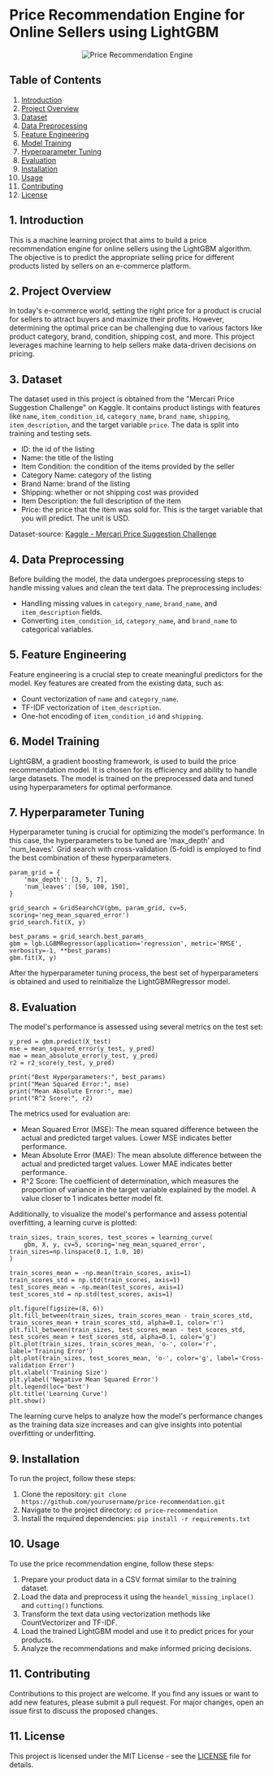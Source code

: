# Price Recommendation Engine for Online Sellers using LightGBM
<p align="center">
  <img src="https://github.com/utkarshh27/Price-Recommendation-for-Online-Sellers/blob/01f1efda01281a9f15e19c82590fbc32c3db37c4/head1.gif?raw=true" alt="Price Recommendation Engine">
</p>

## Table of Contents
1. [Introduction](#Introduction)
2. [Project Overview](#project-overview)
3. [Dataset](#dataset)
4. [Data Preprocessing](#data-preprocessing)
5. [Feature Engineering](#feature-engineering)
6. [Model Training](#model-training)
7. [Hyperparameter Tuning](Hyperparameter-Tuning)
8. [Evaluation](#evaluation)
9. [Installation](#installation)
10. [Usage](#usage)
11. [Contributing](#contributing)
12. [License](#license)

<a name="Introduction"/>

## 1. Introduction

This is a machine learning project that aims to build a price recommendation engine for online sellers using the LightGBM algorithm. The objective is to predict the appropriate selling price for different products listed by sellers on an e-commerce platform.

<a name="Project-Overview"/>

## 2. Project Overview

In today's e-commerce world, setting the right price for a product is crucial for sellers to attract buyers and maximize their profits. However, determining the optimal price can be challenging due to various factors like product category, brand, condition, shipping cost, and more. This project leverages machine learning to help sellers make data-driven decisions on pricing.

<a name="Dataset"/>

## 3. Dataset

The dataset used in this project is obtained from the "Mercari Price Suggestion Challenge" on Kaggle. It contains product listings with features like `name`, `item_condition_id`, `category_name`, `brand_name`, `shipping`, `item_description`, and the target variable `price`. The data is split into training and testing sets.
* ID: the id of the listing
* Name: the title of the listing
* Item Condition: the condition of the items provided by the seller
* Category Name: category of the listing
* Brand Name: brand of the listing
* Shipping: whether or not shipping cost was provided
* Item Description: the full description of the item
* Price: the price that the item was sold for. This is the target variable that you will predict. The unit is USD.

Dataset-source: [Kaggle - Mercari Price Suggestion Challenge](https://www.kaggle.com/competitions/mercari-price-suggestion-challenge/data)

<a name="Data-Preprocessing"/>

## 4. Data Preprocessing

Before building the model, the data undergoes preprocessing steps to handle missing values and clean the text data. The preprocessing includes:
- Handling missing values in `category_name`, `brand_name`, and `item_description` fields.
- Converting `item_condition_id`, `category_name`, and `brand_name` to categorical variables.

<a name="Feature-Engineering"/>

## 5. Feature Engineering

Feature engineering is a crucial step to create meaningful predictors for the model. Key features are created from the existing data, such as:
- Count vectorization of `name` and `category_name`.
- TF-IDF vectorization of `item_description`.
- One-hot encoding of `item_condition_id` and `shipping`.

<a name="Model-Training"/>

## 6. Model Training

LightGBM, a gradient boosting framework, is used to build the price recommendation model. It is chosen for its efficiency and ability to handle large datasets. The model is trained on the preprocessed data and tuned using hyperparameters for optimal performance.

<a name="Hyperparameter-Tuning"/>

## 7. Hyperparameter Tuning

Hyperparameter tuning is crucial for optimizing the model's performance. In this case, the hyperparameters to be tuned are 'max_depth' and 'num_leaves'. Grid search with cross-validation (5-fold) is employed to find the best combination of these hyperparameters.
```
param_grid = {
    'max_depth': [3, 5, 7],
    'num_leaves': [50, 100, 150],
}

grid_search = GridSearchCV(gbm, param_grid, cv=5, scoring='neg_mean_squared_error')
grid_search.fit(X, y)

best_params = grid_search.best_params_
gbm = lgb.LGBMRegressor(application='regression', metric='RMSE', verbosity=-1, **best_params)
gbm.fit(X, y)

```
After the hyperparameter tuning process, the best set of hyperparameters is obtained and used to reinitialize the LightGBMRegressor model.

<a name="Evaluation"/>

## 8. Evaluation

The model's performance is assessed using several metrics on the test set:
```
y_pred = gbm.predict(X_test)
mse = mean_squared_error(y_test, y_pred)
mae = mean_absolute_error(y_test, y_pred)
r2 = r2_score(y_test, y_pred)

print("Best Hyperparameters:", best_params)
print("Mean Squared Error:", mse)
print("Mean Absolute Error:", mae)
print("R^2 Score:", r2)

```
The metrics used for evaluation are:

- Mean Squared Error (MSE): The mean squared difference between the actual and predicted target values. Lower MSE indicates better performance.
- Mean Absolute Error (MAE): The mean absolute difference between the actual and predicted target values. Lower MAE indicates better performance.
- R^2 Score: The coefficient of determination, which measures the proportion of variance in the target variable explained by the model. A value closer to 1 indicates better model fit.

Additionally, to visualize the model's performance and assess potential overfitting, a learning curve is plotted:
```
train_sizes, train_scores, test_scores = learning_curve(
    gbm, X, y, cv=5, scoring='neg_mean_squared_error', train_sizes=np.linspace(0.1, 1.0, 10)
)

train_scores_mean = -np.mean(train_scores, axis=1)
train_scores_std = np.std(train_scores, axis=1)
test_scores_mean = -np.mean(test_scores, axis=1)
test_scores_std = np.std(test_scores, axis=1)

plt.figure(figsize=(8, 6))
plt.fill_between(train_sizes, train_scores_mean - train_scores_std, train_scores_mean + train_scores_std, alpha=0.1, color='r')
plt.fill_between(train_sizes, test_scores_mean - test_scores_std, test_scores_mean + test_scores_std, alpha=0.1, color='g')
plt.plot(train_sizes, train_scores_mean, 'o-', color='r', label='Training Error')
plt.plot(train_sizes, test_scores_mean, 'o-', color='g', label='Cross-validation Error')
plt.xlabel('Training Size')
plt.ylabel('Negative Mean Squared Error')
plt.legend(loc='best')
plt.title('Learning Curve')
plt.show()

```
The learning curve helps to analyze how the model's performance changes as the training data size increases and can give insights into potential overfitting or underfitting.

<a name="Installation"/>

## 9. Installation

To run the project, follow these steps:
1. Clone the repository: `git clone https://github.com/yourusername/price-recommendation.git`
2. Navigate to the project directory: `cd price-recommendation`
3. Install the required dependencies: `pip install -r requirements.txt`

<a name="Usage"/>

## 10. Usage

To use the price recommendation engine, follow these steps:
1. Prepare your product data in a CSV format similar to the training dataset.
2. Load the data and preprocess it using the `heandel_missing_inplace()` and `cutting()` functions.
3. Transform the text data using vectorization methods like CountVectorizer and TF-IDF.
4. Load the trained LightGBM model and use it to predict prices for your products.
5. Analyze the recommendations and make informed pricing decisions.

<a name="Contributing"/>

## 11. Contributing

Contributions to this project are welcome. If you find any issues or want to add new features, please submit a pull request. For major changes, open an issue first to discuss the proposed changes.

<a name="License"/>

## 11. License

This project is licensed under the MIT License - see the [LICENSE](LICENSE) file for details.
